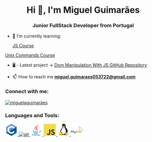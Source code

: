 <h1 align="center">Hi 👋, I'm Miguel Guimarães</h1>
<h3 align="center">Junior FullStack Developer from Portugal</h3>

- 🌱 I’m currently learning:

  <a href="https://www.udemy.com/share/107kpg3@McDTXulhNYjd1gFN2D1JjXatd3ZaZtn1DEYd4CSksUaCypLUsR7A4FvetEXTx-X9VA==/" target="_blank">JS Course </a>

<a href="https://www.udemy.com/share/101WeY3@pOTyxLDwXUK_nvIdXIEitWlmTPdMjXx8nXPdiJa01MwIlPrno9GL5fe3OFC4m0l4qw==/" target="_blank">Unix Commands Course</a>


- 🖥️ - Latest project ->  <a href="https://github.com/MiguelGuimaraes37/DomManipulationWithJS" target="_blank">Dom Manipulation With JS GitHub Repository</a>


- 📫 How to reach me **miguel.guimaraes053722@gmail.com**

<h3 align="left">Connect with me:</h3>
<p align="left">
<a href="https://linkedin.com/in/miguelaguimarães" target="blank"><img align="center" src="https://raw.githubusercontent.com/rahuldkjain/github-profile-readme-generator/master/src/images/icons/Social/linked-in-alt.svg" alt="miguelaguimarães" height="30" width="40" /></a>
</p>

<h3 align="left">Languages and Tools:</h3>
<p align="left"> <a href="https://www.cprogramming.com/" target="_blank" rel="noreferrer"> <img src="https://raw.githubusercontent.com/devicons/devicon/master/icons/c/c-original.svg" alt="c" width="40" height="40"/> </a> <a href="https://git-scm.com/" target="_blank" rel="noreferrer"> <img src="https://www.vectorlogo.zone/logos/git-scm/git-scm-icon.svg" alt="git" width="40" height="40"/> </a> <a href="https://www.java.com" target="_blank" rel="noreferrer"> <img src="https://raw.githubusercontent.com/devicons/devicon/master/icons/java/java-original.svg" alt="java" width="40" height="40"/> </a> <a href="https://developer.mozilla.org/en-US/docs/Web/JavaScript" target="_blank" rel="noreferrer"> <img src="https://raw.githubusercontent.com/devicons/devicon/master/icons/javascript/javascript-original.svg" alt="javascript" width="40" height="40"/> </a> <a href="https://www.linux.org/" target="_blank" rel="noreferrer"> <img src="https://raw.githubusercontent.com/devicons/devicon/master/icons/linux/linux-original.svg" alt="linux" width="40" height="40"/> </a> <a href="https://www.mysql.com/" target="_blank" rel="noreferrer"> <img src="https://raw.githubusercontent.com/devicons/devicon/master/icons/mysql/mysql-original-wordmark.svg" alt="mysql" width="40" height="40"/> </a> </p>

